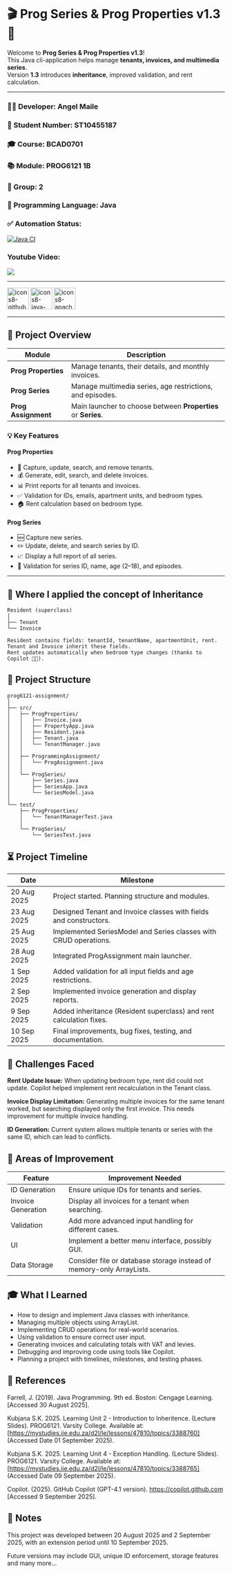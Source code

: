 # 🎬 Prog Series & Prog Properties v1.3 🏢



Welcome to **Prog Series & Prog Properties v1.3**!  
This Java cli-application helps manage **tenants, invoices, and multimedia series**.  
Version **1.3** introduces **inheritance**, improved validation, and rent calculation.

---
### 👩‍💻 Developer: Angel Maile
### 🔢 Student Number: ST10455187
### 🎓 Course: BCAD0701
### 📚 Module: PROG6121 1B
### 🏫 Group: 2
### 🔣 Programming Language: Java
### ✅ Automation Status:

[![Java CI](https://github.com/VCSTDN2024/prog6112-practical-assignment-st10455187/actions/workflows/test.yml/badge.svg)](https://github.com/VCSTDN2024/prog6112-practical-assignment-st10455187/tree/main/.github/workflows)

### Youtube Video:<br>
[![](https://github.com/user-attachments/assets/93407952-3c2d-42a0-b9a5-eb36013f5e2d)](https://youtu.be/5gGbNDaiwYQ)

---

<img width="50" height="50" alt="icons8-github-240" src="https://github.com/user-attachments/assets/483357b1-6b24-463f-8cf8-96f553616052" />
<img width="50" height="50" alt="icons8-java-240" src="https://github.com/user-attachments/assets/d70293ab-d733-43b0-9cdd-2d2092c0e287" />
<img width="50" height="50" alt="icons8-apache-netbeans-240" src="https://github.com/user-attachments/assets/a04be535-a5eb-4b1f-bd11-e25b012d9bfb" />

---


## 🚀 Project Overview

| Module | Description |
|--------|-------------|
| **Prog Properties** | Manage tenants, their details, and monthly invoices. |
| **Prog Series** | Manage multimedia series, age restrictions, and episodes. |
| **Prog Assignment** | Main launcher to choose between **Properties** or **Series**. |

### 💡 Key Features

#### Prog Properties
- 📝 Capture, update, search, and remove tenants.  
- 💰 Generate, edit, search, and delete invoices.  
- 📊 Print reports for all tenants and invoices.  
- ✅ Validation for IDs, emails, apartment units, and bedroom types.  
- 🏠 Rent calculation based on bedroom type.

#### Prog Series
- 🆕 Capture new series.  
- ✏️ Update, delete, and search series by ID.  
- 📈 Display a full report of all series.  
- 🎯 Validation for series ID, name, age (2–18), and episodes.

---

## 🧬 Where I applied the concept of Inheritance

```text
Resident (superclass)
│
├── Tenant
└── Invoice

Resident contains fields: tenantId, tenantName, apartmentUnit, rent.
Tenant and Invoice inherit these fields.
Rent updates automatically when bedroom type changes (thanks to Copilot 👨‍💻).
```

## 📁 Project Structure
```text
prog6121-assignment/
│
├── src/
│   ├── ProgProperties/
│   │   ├── Invoice.java 
│   │   ├── PropertyApp.java  
│   │   ├── Resident.java  
│   │   ├── Tenant.java     
│   │   └── TenantManager.java  
│   │
│   ├── ProgrammingAssignment/
│   │   └── ProgAssignment.java  
│   │
│   └── ProgSeries/
│       ├── Series.java  
│       ├── SeriesApp.java 
│       └── SeriesModel.java 
│
└── test/
    ├── ProgProperties/
    │   └── TenantManagerTest.java 
    │
    └── ProgSeries/
        └── SeriesTest.java
```

## ⏳ Project Timeline

| Date | Milestone |
|------|-----------|
| 20 Aug 2025 | Project started. Planning structure and modules. |
| 23 Aug 2025 | Designed Tenant and Invoice classes with fields and constructors. |
| 25 Aug 2025 | Implemented SeriesModel and Series classes with CRUD operations. |
| 28 Aug 2025 | Integrated ProgAssignment main launcher. |
| 1 Sep 2025 | Added validation for all input fields and age restrictions. |
| 2 Sep 2025 | Implemented invoice generation and display reports. |
| 9 Sep 2025 | Added inheritance (Resident superclass) and rent calculation fixes. |
| 10 Sep 2025 | Final improvements, bug fixes, testing, and documentation. |

## 🧩 Challenges Faced

**Rent Update Issue:**
When updating bedroom type, rent did could not update.
Copilot helped implement rent recalculation in the Tenant class.

**Invoice Display Limitation:**
Generating multiple invoices for the same tenant worked,
but searching displayed only the first invoice. This needs improvement for multiple invoice handling.

**ID Generation:**
Current system allows multiple tenants or series with the same ID,
which can lead to conflicts.

## 🔧 Areas of Improvement

| Feature | Improvement Needed |
|---------|-------------------|
| ID Generation | Ensure unique IDs for tenants and series. |
| Invoice Generation | Display all invoices for a tenant when searching. |
| Validation | Add more advanced input handling for different cases. |
| UI | Implement a better menu interface, possibly GUI. |
| Data Storage | Consider file or database storage instead of memory-only ArrayLists. |

## 🎓 What I Learned

- How to design and implement Java classes with inheritance.
- Managing multiple objects using ArrayList.
- Implementing CRUD operations for real-world scenarios.
- Using validation to ensure correct user input.
- Generating invoices and calculating totals with VAT and levies.
- Debugging and improving code using tools like Copilot.
- Planning a project with timelines, milestones, and testing phases.

## 📄 References

Farrell, J. (2019). Java Programming. 9th ed. Boston: Cengage Learning. [Accessed 30 August 2025].

Kubjana S.K. 2025. Learning Unit 2 - Introduction to Inheritence. (Lecture Slides). PROG6121. Varsity College. Available at: [https://mystudies.iie.edu.za/d2l/le/lessons/47810/topics/3388760] (Accessed Date 01 September 2025). 

Kubjana S.K. 2025. Learning Unit 4 - Exception Handling. (Lecture Slides). PROG6121. Varsity College. Available at: [https://mystudies.iie.edu.za/d2l/le/lessons/47810/topics/3388765] (Accessed Date 09 September 2025). 


Copilot. (2025). GitHub Copilot (GPT-4.1 version). https://copilot.github.com [Accessed 9 September 2025].

## 📝 Notes

This project was developed between 20 August 2025 and 2 September 2025,
with an extension period until 10 September 2025.

Future versions may include GUI, unique ID enforcement, storage features and many more...
